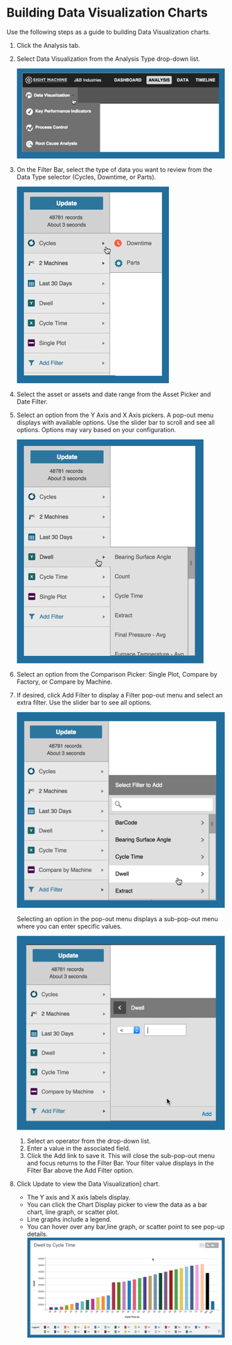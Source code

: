# Building Data Visualization Charts

 Use the following steps as a guide to building Data Visualization charts.
 
 1. Click the Analysis tab.
 2. Select Data Visualization from the Analysis Type drop-down list.
 
    ![](analysisTabDataVisOption.png)
 
 4. On the Filter Bar, select the type of data you want to review from the Data Type selector (Cycles, Downtime, or Parts).
  
    ![](analysisTabDataVisDataPicker.png)

 5. Select the asset or assets and date range from the Asset Picker and Date Filter.
 3. Select an option from the Y Axis and X Axis pickers. A pop-out menu displays with available options. Use the slider bar to scroll and see all options. Options may vary based on your configuration. 

    ![](analysisTabDataVisYAxis.png)

   4. Select an option from the Comparison Picker: Single Plot, Compare by Factory, or Compare by Machine.
   5. If desired, click Add Filter to display a Filter pop-out menu and select an extra filter. Use the slider bar to see all options.

      ![](analysisTabDataVisFilter1.png)

      Selecting an option in the pop-out menu displays a sub-pop-out menu where you can enter specific values.
      
      ![](analysisTabDataVisFilter2.png)
      
      1. Select an operator from the drop-down list.
      2. Enter a value in the associated field.
      3. Click the Add link to save it. This will close the sub-pop-out menu and focus returns to the Filter Bar. Your filter value displays in the Filter Bar above the Add Filter option.

 5. Click Update to view the Data Visualization] chart. 
     * The Y axis and X axis labels display. 
     * You can click the Chart Display picker to view the data as a bar chart, line graph, or scatter plot.
     * Line graphs include a legend. 
     * You can hover over any bar,line graph, or scatter point to see pop-up details.
     ![](analysisTabDataVisChart.png)
